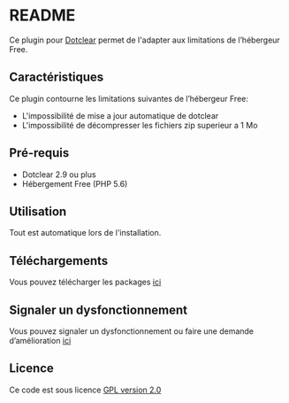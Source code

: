 # README #

Ce plugin pour [Dotclear](http://fr.dotclear.org/) permet de l'adapter aux limitations de l’hébergeur Free.

## Caractéristiques ##
Ce plugin contourne les limitations suivantes de l’hébergeur Free:

* L'impossibilité de mise a jour automatique de dotclear
* L'impossibilité de décompresser les fichiers zip superieur a 1 Mo

## Pré-requis ##
* Dotclear 2.9 ou plus
* Hébergement Free (PHP 5.6)

## Utilisation ##
Tout est automatique lors de l'installation.

## Téléchargements ##
Vous pouvez télécharger les packages [ici](https://bitbucket.org/Gvx_/dcfree/downloads)

## Signaler un dysfonctionnement ##
Vous pouvez signaler un dysfonctionnement ou faire une demande d’amélioration [ici](https://bitbucket.org/Gvx_/dcfree/issues/new)

## Licence ##
Ce code est sous licence [GPL version 2.0](http://www.gnu.org/licenses/old-licenses/gpl-2.0.html)